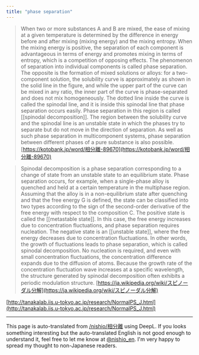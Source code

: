 ```yaml
---
title: "phase separation"
---
```


> When two or more substances A and B are mixed, the ease of mixing at a given temperature is determined by the difference in energy before and after mixing (mixing energy) and the mixing entropy. When the mixing energy is positive, the separation of each component is advantageous in terms of energy and promotes mixing in terms of entropy, which is a competition of opposing effects. The phenomenon of separation into individual components is called phase separation. The opposite is the formation of mixed solutions or alloys: for a two-component solution, the solubility curve is approximately as shown in the solid line in the figure, and while the upper part of the curve can be mixed in any ratio, the inner part of the curve is phase-separated and does not mix homogeneously. The dotted line inside the curve is called the spinodal line, and it is inside this spinodal line that phase separation occurs easily. Phase separation in this region is called [[spinodal decomposition]]. The region between the solubility curve and the spinodal line is an unstable state in which the phases try to separate but do not move in the direction of separation. As well as such phase separation in multicomponent systems, phase separation between different phases of a pure substance is also possible.
[https://kotobank.jp/word/相分離-89670](https://kotobank.jp/word/相分離-89670)

> Spinodal decomposition is a phase separation corresponding to a change of state from an unstable state to an equilibrium state.
>  Phase separation occurs, for example, when a single-phase alloy is quenched and held at a certain temperature in the multiphase region. Assuming that the alloy is in a non-equilibrium state after quenching and that the free energy G is defined, the state can be classified into two types according to the sign of the second-order derivative of the free energy with respect to the composition C.
>  The positive state is called the [[metastable state]]. In this case, the free energy increases due to concentration fluctuations, and phase separation requires nucleation.
>  The negative state is an [[unstable state]], where the free energy decreases due to concentration fluctuations. In other words, the growth of fluctuations leads to phase separation, which is called spinodal decomposition. No nucleation is required, and even with small concentration fluctuations, the concentration difference expands due to the diffusion of atoms. Because the growth rate of the concentration fluctuation wave increases at a specific wavelength, the structure generated by spinodal decomposition often exhibits a periodic modulation structure.
[https://ja.wikipedia.org/wiki/スピノーダル分解](https://ja.wikipedia.org/wiki/スピノーダル分解)

[http://tanakalab.iis.u-tokyo.ac.jp/research/NormalPS_J.html](http://tanakalab.iis.u-tokyo.ac.jp/research/NormalPS_J.html)

---
This page is auto-translated from [/nishio/相分離](https://scrapbox.io/nishio/相分離) using DeepL. If you looks something interesting but the auto-translated English is not good enough to understand it, feel free to let me know at [@nishio_en](https://twitter.com/nishio_en). I'm very happy to spread my thought to non-Japanese readers.